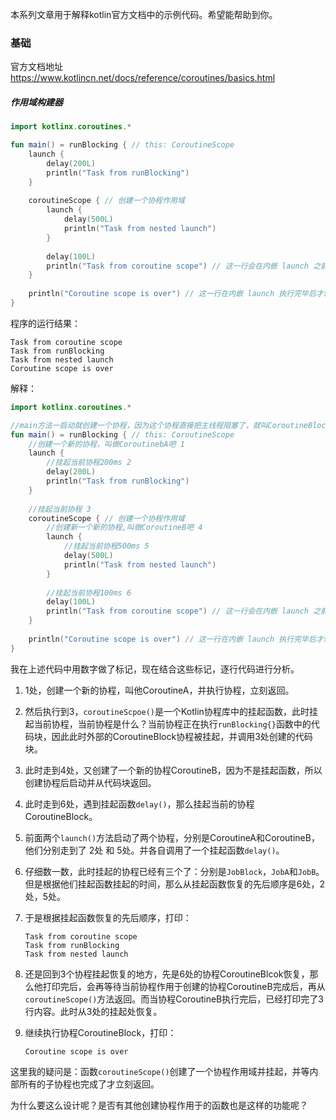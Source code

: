 本系列文章用于解释kotlin官方文档中的示例代码。希望能帮助到你。

### 基础

官方文档地址 https://www.kotlincn.net/docs/reference/coroutines/basics.html 



##### 作用域构建器

``` kotlin
import kotlinx.coroutines.*

fun main() = runBlocking { // this: CoroutineScope
    launch { 
        delay(200L)
        println("Task from runBlocking")
    }
    
    coroutineScope { // 创建一个协程作用域
        launch {
            delay(500L) 
            println("Task from nested launch")
        }
    
        delay(100L)
        println("Task from coroutine scope") // 这一行会在内嵌 launch 之前输出
    }
    
    println("Coroutine scope is over") // 这一行在内嵌 launch 执行完毕后才输出
}
```



程序的运行结果：

```
Task from coroutine scope
Task from runBlocking
Task from nested launch
Coroutine scope is over
```



解释：

``` kotlin
import kotlinx.coroutines.*

//main方法一启动就创建一个协程，因为这个协程直接把主线程阻塞了，就叫CoroutineBlock吧
fun main() = runBlocking { // this: CoroutineScope
    //创建一个新的协程，叫做CoroutinebA吧 1
    launch { 
        //挂起当前协程200ms 2
        delay(200L)
        println("Task from runBlocking")
    }
    
    //挂起当前协程 3
    coroutineScope { // 创建一个协程作用域
        //创建新一个新的协程,叫做CoroutineB吧 4
        launch {
            //挂起当前协程500ms 5
            delay(500L) 
            println("Task from nested launch")
        }
    
        //挂起当前协程100ms 6
        delay(100L)
        println("Task from coroutine scope") // 这一行会在内嵌 launch 之前输出
    }
    
    println("Coroutine scope is over") // 这一行在内嵌 launch 执行完毕后才输出
}
```

我在上述代码中用数字做了标记，现在结合这些标记，逐行代码进行分析。

1. 1处，创建一个新的协程，叫他CoroutineA，并执行协程，立刻返回。

2. 然后执行到3，`coroutineScpoe()`是一个Kotlin协程库中的挂起函数，此时挂起当前协程，当前协程是什么？当前协程正在执行`runBlocking{}`函数中的代码块，因此此时外部的CoroutineBlock协程被挂起，并调用3处创建的代码块。

3. 此时走到4处，又创建了一个新的协程CoroutineB，因为不是挂起函数，所以创建协程后启动并从代码块返回。

4. 此时走到6处，遇到挂起函数`delay()`，那么挂起当前的协程CoroutineBlock。

5. 前面两个`launch()`方法启动了两个协程，分别是CoroutineA和CoroutineB，他们分别走到了 2处 和 5处。并各自调用了一个挂起函数`delay()`。

6. 仔细数一数，此时挂起的协程已经有三个了：分别是`JobBlock`，`JobA`和`JobB`。但是根据他们挂起函数挂起的时间，那么从挂起函数恢复的先后顺序是6处，2处，5处。

7. 于是根据挂起函数恢复的先后顺序，打印：

   ```
   Task from coroutine scope
   Task from runBlocking
   Task from nested launch
   ```

8. 还是回到3个协程挂起恢复的地方，先是6处的协程CoroutineBlcok恢复，那么他打印完后，会再等待当前协程作用于创建的协程CoroutineB完成后，再从`coroutineScope()`方法返回。而当协程CoroutineB执行完后，已经打印完了3行内容。此时从3处的挂起处恢复。

9. 继续执行协程CoroutineBlock，打印：

   ```
   Coroutine scope is over
   ```

   





这里我的疑问是：函数`coroutineScope()`创建了一个协程作用域并挂起，并等内部所有的子协程也完成了才立刻返回。

为什么要这么设计呢？是否有其他创建协程作用于的函数也是这样的功能呢？
